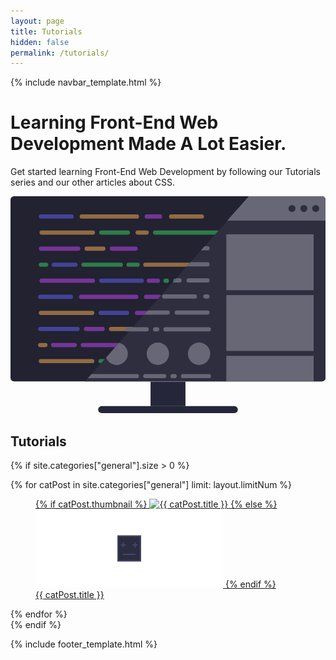 ```yaml
---
layout: page
title: Tutorials
hidden: false
permalink: /tutorials/
---
```


{% include navbar_template.html %}

<div class="top-spacer" data-collapse="false"></div>
<div class="hero">
    <div class="hero__container container">
        <div class="hero__description">
            <div class="hero__center">
                <h1>Learning Front-End Web Development Made A Lot Easier.</h1>
                <p>Get started learning Front-End Web Development by following our Tutorials series and our other articles about CSS.</p>
            </div>
        </div>
        <div class="hero__image">
            <svg id="e4ec0ff0-b9e8-4cb4-8438-11bd0c6d38c5" data-name="Layer 3" xmlns="http://www.w3.org/2000/svg" viewBox="0 0 451 310.5"><defs><style>.ae5c28e8-612c-4ba4-b86b-46fe18c12796{fill:#222230;}.eac0da87-4aab-4730-9b5c-346b3ecbe2bb{opacity:0.5;}.a521c805-b234-415a-9eaf-0ed528abe9d5{fill:#6464ff;}.ac848cd0-2bc0-44f2-9289-9a00ff062951{fill:#ffb357;}.e4dbaa0f-0857-4f4b-abe8-63f3dc2f3a78{fill:#c548ff;}.a11a771e-78cc-4628-bfde-3e4bed967a69{fill:#3cd668;}.b772070a-5c7f-4683-aa74-ffd49a553a90{fill:#fff;}.a38cf13d-8714-40bf-bc3e-9da41fbf721d{fill:#2e2e3f;}.b8b864c4-df29-4b02-8c63-c96624733e55{fill:#676775;}.ae5d9edb-73a0-459a-9e4a-0d2563ff55d6{fill:#26263a;}</style></defs><rect class="ae5c28e8-612c-4ba4-b86b-46fe18c12796" width="451" height="265" rx="5"/><g class="eac0da87-4aab-4730-9b5c-346b3ecbe2bb"><rect class="a521c805-b234-415a-9eaf-0ed528abe9d5" x="40.5" y="26" width="50" height="6" rx="3"/><rect class="ac848cd0-2bc0-44f2-9289-9a00ff062951" x="99" y="26" width="85" height="6" rx="3"/><rect class="ac848cd0-2bc0-44f2-9289-9a00ff062951" x="190" y="95" width="68" height="6" rx="3"/><rect class="ac848cd0-2bc0-44f2-9289-9a00ff062951" x="227" y="26" width="50" height="6" rx="3"/><rect class="e4dbaa0f-0857-4f4b-abe8-63f3dc2f3a78" x="192" y="26" width="25" height="6" rx="3"/><rect class="ac848cd0-2bc0-44f2-9289-9a00ff062951" x="179" y="49" width="19" height="6" rx="3"/><rect class="a11a771e-78cc-4628-bfde-3e4bed967a69" x="166" y="95" width="19" height="6" rx="3"/><rect class="e4dbaa0f-0857-4f4b-abe8-63f3dc2f3a78" x="195" y="118" width="19" height="6" rx="3"/><rect class="ac848cd0-2bc0-44f2-9289-9a00ff062951" x="41.5" y="49" width="79.5" height="6" rx="3"/><rect class="e4dbaa0f-0857-4f4b-abe8-63f3dc2f3a78" x="40.5" y="72" width="59.5" height="6" rx="3"/><rect class="a11a771e-78cc-4628-bfde-3e4bed967a69" x="101.5" y="95" width="59.5" height="6" rx="3"/><rect class="a11a771e-78cc-4628-bfde-3e4bed967a69" x="40.5" y="95" width="13.5" height="6" rx="3"/><rect class="a11a771e-78cc-4628-bfde-3e4bed967a69" x="127" y="49" width="44" height="6" rx="3"/><rect class="ac848cd0-2bc0-44f2-9289-9a00ff062951" x="106" y="72" width="30" height="6" rx="3"/><rect class="a521c805-b234-415a-9eaf-0ed528abe9d5" x="59" y="95" width="37" height="6" rx="3"/><rect class="e4dbaa0f-0857-4f4b-abe8-63f3dc2f3a78" x="142" y="72" width="40" height="6" rx="3"/><rect class="a11a771e-78cc-4628-bfde-3e4bed967a69" x="204" y="49" width="125" height="6" rx="3"/><rect class="a11a771e-78cc-4628-bfde-3e4bed967a69" x="219" y="118" width="8" height="6" rx="3"/><rect class="a11a771e-78cc-4628-bfde-3e4bed967a69" x="233" y="118" width="33" height="6" rx="3"/><rect class="e4dbaa0f-0857-4f4b-abe8-63f3dc2f3a78" x="41.5" y="118" width="79.5" height="6" rx="3"/><rect class="a521c805-b234-415a-9eaf-0ed528abe9d5" x="127" y="118" width="64" height="6" rx="3"/><rect class="ac848cd0-2bc0-44f2-9289-9a00ff062951" x="271" y="118" width="58" height="6" rx="3"/><rect class="a521c805-b234-415a-9eaf-0ed528abe9d5" x="39.5" y="141" width="50" height="6" rx="3"/><rect class="e4dbaa0f-0857-4f4b-abe8-63f3dc2f3a78" x="98" y="141" width="85" height="6" rx="3"/><rect class="a521c805-b234-415a-9eaf-0ed528abe9d5" x="189" y="210" width="68" height="6" rx="3"/><rect class="ac848cd0-2bc0-44f2-9289-9a00ff062951" x="226" y="141" width="50" height="6" rx="3"/><rect class="e4dbaa0f-0857-4f4b-abe8-63f3dc2f3a78" x="191" y="141" width="25" height="6" rx="3"/><rect class="e4dbaa0f-0857-4f4b-abe8-63f3dc2f3a78" x="178" y="164" width="19" height="6" rx="3"/><rect class="a11a771e-78cc-4628-bfde-3e4bed967a69" x="165" y="210" width="19" height="6" rx="3"/><rect class="ac848cd0-2bc0-44f2-9289-9a00ff062951" x="194" y="233" width="19" height="6" rx="3"/><rect class="ac848cd0-2bc0-44f2-9289-9a00ff062951" x="40.5" y="164" width="79.5" height="6" rx="3"/><rect class="a521c805-b234-415a-9eaf-0ed528abe9d5" x="39.5" y="187" width="59.5" height="6" rx="3"/><rect class="e4dbaa0f-0857-4f4b-abe8-63f3dc2f3a78" x="100.5" y="210" width="59.5" height="6" rx="3"/><rect class="ac848cd0-2bc0-44f2-9289-9a00ff062951" x="39.5" y="210" width="13.5" height="6" rx="3"/><rect class="a521c805-b234-415a-9eaf-0ed528abe9d5" x="126" y="164" width="44" height="6" rx="3"/><rect class="e4dbaa0f-0857-4f4b-abe8-63f3dc2f3a78" x="105" y="187" width="30" height="6" rx="3"/><rect class="e4dbaa0f-0857-4f4b-abe8-63f3dc2f3a78" x="58" y="210" width="37" height="6" rx="3"/><rect class="ac848cd0-2bc0-44f2-9289-9a00ff062951" x="141" y="187" width="40" height="6" rx="3"/><rect class="e4dbaa0f-0857-4f4b-abe8-63f3dc2f3a78" x="203" y="164" width="125" height="6" rx="3"/><rect class="e4dbaa0f-0857-4f4b-abe8-63f3dc2f3a78" x="218" y="233" width="8" height="6" rx="3"/><rect class="b772070a-5c7f-4683-aa74-ffd49a553a90" x="232" y="233" width="33" height="6" rx="3"/><rect class="ac848cd0-2bc0-44f2-9289-9a00ff062951" x="40.5" y="233" width="79.5" height="6" rx="3"/><rect class="a11a771e-78cc-4628-bfde-3e4bed967a69" x="126" y="233" width="64" height="6" rx="3"/><rect class="b772070a-5c7f-4683-aa74-ffd49a553a90" x="270" y="233" width="58" height="6" rx="3"/></g><path class="a38cf13d-8714-40bf-bc3e-9da41fbf721d" d="M600.5,247.5v255a5,5,0,0,1-5,5H256.24l4-4.5,5.31-6L277,484l9.39-10.61,18.59-21,.34-.39,14.16-16,26.55-30,25.66-29,5.31-6,4.42-5,5.31-6,1.77-2,5.31-6,8-9,1.77-2,3.54-4,1.77-2,9.73-11,3.54-4,1.77-2,3.54-4,63.28-71.5H595.5A5,5,0,0,1,600.5,247.5Z" transform="translate(-149.5 -242.5)"/><rect class="b8b864c4-df29-4b02-8c63-c96624733e55" x="309" y="54.5" width="125" height="80"/><rect class="b8b864c4-df29-4b02-8c63-c96624733e55" x="309" y="141.5" width="125" height="80"/><rect class="b8b864c4-df29-4b02-8c63-c96624733e55" x="309" y="228.5" width="125" height="36.5"/><rect class="b8b864c4-df29-4b02-8c63-c96624733e55" x="276" y="140.5" width="9" height="6" rx="3"/><rect class="b8b864c4-df29-4b02-8c63-c96624733e55" x="204" y="187.5" width="9" height="6" rx="3"/><rect class="b8b864c4-df29-4b02-8c63-c96624733e55" x="229" y="254.5" width="9" height="6" rx="3"/><rect class="b8b864c4-df29-4b02-8c63-c96624733e55" x="217" y="140.5" width="50" height="6" rx="3"/><rect class="b8b864c4-df29-4b02-8c63-c96624733e55" x="235" y="163.5" width="50" height="6" rx="3"/><path class="b8b864c4-df29-4b02-8c63-c96624733e55" d="M377.5,409a3,3,0,0,1-3,3H340.76l5.31-6H374.5A3,3,0,0,1,377.5,409Z" transform="translate(-149.5 -242.5)"/><path class="b8b864c4-df29-4b02-8c63-c96624733e55" d="M333.5,500a3,3,0,0,1-3,3H260.22l5.31-6h65A3,3,0,0,1,333.5,500Z" transform="translate(-149.5 -242.5)"/><rect class="b8b864c4-df29-4b02-8c63-c96624733e55" x="219" y="187.5" width="68" height="6" rx="3"/><rect class="b8b864c4-df29-4b02-8c63-c96624733e55" x="244" y="254.5" width="43" height="6" rx="3"/><rect class="b8b864c4-df29-4b02-8c63-c96624733e55" x="252" y="117.5" width="33" height="6" rx="3"/><rect class="b8b864c4-df29-4b02-8c63-c96624733e55" x="165" y="187.5" width="33" height="6" rx="3"/><rect class="b8b864c4-df29-4b02-8c63-c96624733e55" x="190" y="254.5" width="33" height="6" rx="3"/><path class="b8b864c4-df29-4b02-8c63-c96624733e55" d="M394.5,363a3,3,0,0,1-3,3h-10l5.31-6h4.73A3,3,0,0,1,394.5,363Z" transform="translate(-149.5 -242.5)"/><path class="b8b864c4-df29-4b02-8c63-c96624733e55" d="M434.5,340a3,3,0,0,1-3,3H401.82l1.77-2,3.54-4H431.5A3,3,0,0,1,434.5,340Z" transform="translate(-149.5 -242.5)"/><path class="b8b864c4-df29-4b02-8c63-c96624733e55" d="M434.5,317a3,3,0,0,1-3,3h-9.33l1.77-2,3.54-4h4A3,3,0,0,1,434.5,317Z" transform="translate(-149.5 -242.5)"/><path class="b8b864c4-df29-4b02-8c63-c96624733e55" d="M600.5,247.5v30H459.79l7.52-8.5,15.93-18,7.52-8.5H595.5A5,5,0,0,1,600.5,247.5Z" transform="translate(-149.5 -242.5)"/><circle class="a38cf13d-8714-40bf-bc3e-9da41fbf721d" cx="437" cy="17.5" r="5"/><circle class="a38cf13d-8714-40bf-bc3e-9da41fbf721d" cx="420" cy="17.5" r="5"/><circle class="a38cf13d-8714-40bf-bc3e-9da41fbf721d" cx="403" cy="17.5" r="5"/><circle class="b8b864c4-df29-4b02-8c63-c96624733e55" cx="270" cy="225.5" r="16"/><circle class="b8b864c4-df29-4b02-8c63-c96624733e55" cx="211" cy="225.5" r="16"/><path class="b8b864c4-df29-4b02-8c63-c96624733e55" d="M317.5,468a16,16,0,0,1-31.07,5.39l18.59-21A16,16,0,0,1,317.5,468Z" transform="translate(-149.5 -242.5)"/><rect class="ae5d9edb-73a0-459a-9e4a-0d2563ff55d6" x="200.5" y="265.5" width="50" height="35"/><rect class="ae5d9edb-73a0-459a-9e4a-0d2563ff55d6" x="125.5" y="300.5" width="200" height="10" rx="5"/></svg>
        </div>
    </div>
</div>
<div class="top-spacer"></div>
<div class="container" role="main">
<h2 class="page__title">Tutorials</h2>

{% if site.categories["general"].size > 0 %}
<div class="grid">
    {% for catPost in site.categories["general"] limit: layout.limitNum %}
    <div class="grid__item">
        <a href="{{ catPost.url }}" class="card-link">
            <figure class="card">
                {% if catPost.thumbnail %}
                <img src="/assets/images/thumbnails/{{ catPost.thumbnail }}" alt="{{ catPost.title }}" class="card__image">
                {% else %}
                <img src="/assets/images/thumbnail-placeholder.png" alt="{{ catPost.title }}" class="card__image">
                {% endif %}
                <figcaption class="card__caption">{{ catPost.title }}</figcaption>
            </figure>
        </a>
    </div>
    {% endfor %}
</div>
{% endif %}
</div>

{% include footer_template.html %}
